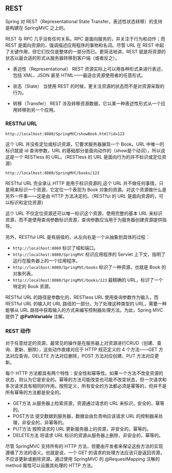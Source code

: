 ## REST ##

Spring 对 REST（Representational State Transfer，表述性状态转移）的支持是构建在 SpringMVC 之上的。

REST 与 RPC 几乎没有任何关系。RPC 是面向服务的，并关注于行为和动作；而 REST 是面向资源的，强调描述应用程序的事物和名词。尽管 URL 在 REST 中起了关键作用，但它们仅仅是整体的一部分而已。更简洁地讲，REST 就是将资源的状态以最合适的形式从服务器转移到客户端（或者反之）。

* 表述性（Representational） REST 资源实际上可以用各种形式来进行表述，包括 XML、JSON 甚至 HTML——最适合资源使用者的任意形式。

* 状态（State） 当使用 REST 的时候，更关注资源的状态而不是对资源采取的行为。

* 转移（Transfer） REST 涉及转移资源数据，它以某一种表述性形式从一个应用转移到另一个应用。

### RESTful URL

	http://localhost:8080/SpringMVC/showBook.html?id=123

这个 URL 并没有定位或标识资源，它要求服务器展现一个 Book。URL 中唯一的标识就是 id 查询参数，URL 的基础部分是面向动作的（show是个动词），所以说这是一个 RESTless 的 URL。（RESTless 的 URL 是面向行为的并不标识或定位资源）

	http://localhost:8080/SpringMVC/books/123

RESTful URL 完全承认 HTTP 是用于标识资源的,这个 URL 并不做任何事情，只是用来标识一个资源，它定位一个表现为 Book 对象的资源。对这个资源做什么是另外一件事——这是由 HTTP 方法决定的。（RESTful 的 URL 是面向资源的，可以标识和定位资源）

这个 URL 不仅定位资源还可以唯一标识这个资源，使用完整的基本 URL 来标识资源，而不是使用查询参数标识资源，查询参数应当用于为服务器创建资源提供指导。

另外，RESTful URL 是有层级的，从左向右是一个从抽象到具体的过程：

* `http://localhost:8080` 标识了域和端口。
* `http://localhost:8080/SpringMVC` 标识应用程序的 Servlet 上下文，指明了运行在服务器上的一个应用程序。
* `http://localhost:8080/SpringMVC/books` 标识了一种资源，也就是 Book 的对象列表。
* `http://localhost:8080/SpringMVC/books/123` 最精确的 URL，标识了一个特定的 Book 资源。

RESTful URL 的路径是参数化的，RESTless URL 使用查询参数作为输入，而 RESTful URL 的输入时 URL 路径的一部分。为了处理这种类型的 URL，需要一种能够从 URL 路径中获取输入的方式来编写控制器处理方法。为此，Spring MVC 提供了 **@PathVariable** 注解。

### REST 动作

对于任意给定的资源，最常见的操作是在服务器上对资源进行CRUD（创建、查询、更新、删除），这些动作直接对应于 HTTP 规范定义的 4 个方法——GET 方法对应查询，DELETE 方法对应删除，POST 方法对应创建，PUT 方法对应更新。

每个 HTTP 方法都具有两个特性：安全性和幂等性。如果一个方法不改变资源的状态，则认为它是安全的。幂等的方法可能改变也可能不改变状态，但一次请求和多次请求具有相同的作用。按照定义，所有安全的方法都必须是幂等的，但并不是所有幂等的方法都是安全的。

* GET方法 从服务器上检索资源，资源通过请求的 URL 来标识，安全的，幂等的。
* POST方法 提交数据到服务器，数据会由负责响应该请求 URL 的控制器来处理，非安全的，非幂等的。
* PUT方法 按照请求的 URL 更新服务器上的资源，非安全的，幂等的。
* DELETE方法 将请求 URL 标识的资源从服务器上删除，非安全的，幂等的。

尽管 SpringMVC 支持所有的 HTTP 方法，但要由开发者来保证这些方法的实现遵循了方法的语义。也就是说，一个 GET 的请求的处理方法应该只是返回资源，不应该更新或删除资源。通过使用 SpringMVC 的 @RequestMapping 注解的 method 属性可以设置其处理的 HTTP 方法。